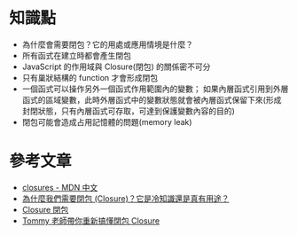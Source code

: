 # 知識點
- 為什麼會需要閉包？它的用處或應用情境是什麼？
- 所有函式在建立時都會產生閉包
- JavaScript 的作用域與 Closure(閉包) 的關係密不可分
- 只有巢狀結構的 function 才會形成閉包
- 一個函式可以操作另外一個函式作用範圍內的變數；
  如果內層函式引用到外層函式的區域變數，此時外層函式中的變數狀態就會被內層函式保留下來(形成封閉狀態，只有內層函式可存取，可達到保護變數內容的目的)
- 閉包可能會造成占用記憶體的問題(memory leak)

# 參考文章
- [closures - MDN 中文](https://developer.mozilla.org/zh-TW/docs/Web/JavaScript/Closures)
- [為什麼我們需要閉包 (Closure)？它是冷知識還是真有用途？](https://nissentech.org/why-do-we-need-closure/)
- [Closure 閉包](https://eyesofkids.gitbooks.io/javascript-start-from-es6/content/part4/closure.html)
- [Tommy 老師帶你重新搞懂閉包 Closure](https://www.youtube.com/watch?v=ksmk5RO5DgU)